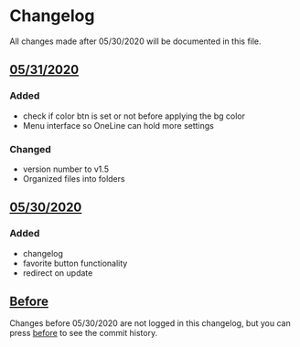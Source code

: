 # Changelog
All changes made after 05/30/2020 will be documented in this file.

## [05/31/2020]
### Added
 - check if color btn is set or not before applying the bg color
 - Menu interface so OneLine can hold more settings

### Changed
 - version number to v1.5
 - Organized files into folders

## [05/30/2020]
### Added
 - changelog
 - favorite button functionality
 - redirect on update

## [Before]
Changes before 05/30/2020 are not logged in this changelog, but you can press [before] to see the commit history.

[05/31/2020]: https://github.com/Gbillington1/OneLine-Chrome-Extension/compare/e8b62f7..a9b7ccf
[05/30/2020]: https://github.com/Gbillington1/OneLine-Chrome-Extension/compare/4b0b9a7..511107c
[Before]: https://github.com/Gbillington1/OneLine-Chrome-Extension/compare/795bb92..36685ff

